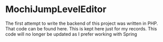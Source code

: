 # MochiJumpLevelEditor
The first attempt to write the backend of this project was written in PHP. That code can be found here. This is kept here just for my records. This code will no longer be updated as I prefer working with Spring
